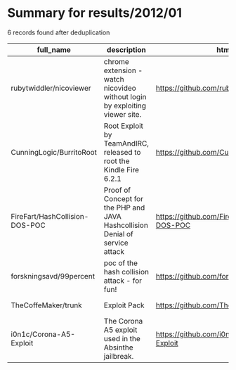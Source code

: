 
# Summary for results/2012/01
    
6 records found after deduplication

| full_name | description | html_url | matched_list | matched_count | pushed_at | size | stargazers_count | language | forks_count |
|--------------------------------|------------------------------------------------------------------------------|---------------------------------------------------|----------------|-----------------|---------------------------|--------|--------------------|------------|---------------|
| rubytwiddler/nicoviewer | chrome extension - watch nicovideo without login by exploiting viewer site. | https://github.com/rubytwiddler/nicoviewer | ['exploit'] | 1 | 2012-01-26 11:00:42+00:00 | 92 | 1 | nan | 0 |
| CunningLogic/BurritoRoot | Root Exploit by TeamAndIRC, released to root the Kindle Fire 6.2.1 | https://github.com/CunningLogic/BurritoRoot | ['exploit'] | 1 | 2012-01-07 01:12:25+00:00 | 803 | 14 | Java | 7 |
| FireFart/HashCollision-DOS-POC | Proof of Concept for the PHP and JAVA Hashcollision Denial of service attack | https://github.com/FireFart/HashCollision-DOS-POC | ['attack poc'] | 1 | 2012-01-17 18:54:35+00:00 | 837 | 99 | Python | 26 |
| forskningsavd/99percent | poc of the hash collision attack - for fun! | https://github.com/forskningsavd/99percent | ['attack poc'] | 1 | 2012-01-09 16:47:09+00:00 | 95 | 2 | nan | 1 |
| TheCoffeMaker/trunk | Exploit Pack | https://github.com/TheCoffeMaker/trunk | ['exploit'] | 1 | 2012-01-18 22:44:28+00:00 | 434 | 2 | Java | 0 |
| i0n1c/Corona-A5-Exploit | The Corona A5 exploit used in the Absinthe jailbreak. | https://github.com/i0n1c/Corona-A5-Exploit | ['exploit'] | 1 | 2012-01-22 04:07:38+00:00 | 7191 | 10 | nan | 4 |
